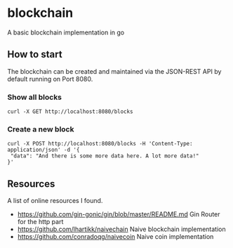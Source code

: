 # blockchain
A basic blockchain implementation in go

## How to start

The blockchain can be created and maintained via the JSON-REST API by default running on Port 8080.

### Show all blocks
    
    curl -X GET http://localhost:8080/blocks 
    
### Create a new block
    
    curl -X POST http://localhost:8080/blocks -H 'Content-Type: application/json' -d '{
     "data": "And there is some more data here. A lot more data!"
    }' 
   
## Resources
A list of online resources I found.

- https://github.com/gin-gonic/gin/blob/master/README.md  Gin Router for the http part
- https://github.com/lhartikk/naivechain Naive blockchain implementation
- https://github.com/conradoqg/naivecoin Naive coin implementation